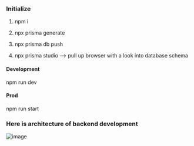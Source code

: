 ### Initialize

1. npm i
2. npx prisma generate
3. npx prisma db push

4. npx prisma studio --> pull up browser with a look into database schema

#### Development

npm run dev

#### Prod

npm run start

### Here is architecture of backend development

![image](https://github.com/berasil-app/berasil/assets/86702566/cee63d08-b04e-4d06-a9ce-c1a8c212af4f)
